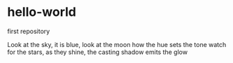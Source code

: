 # hello-world
first repository

Look at the sky, it is blue, look at the moon how the hue sets the tone
watch for the stars, as they shine, the casting shadow emits the glow
